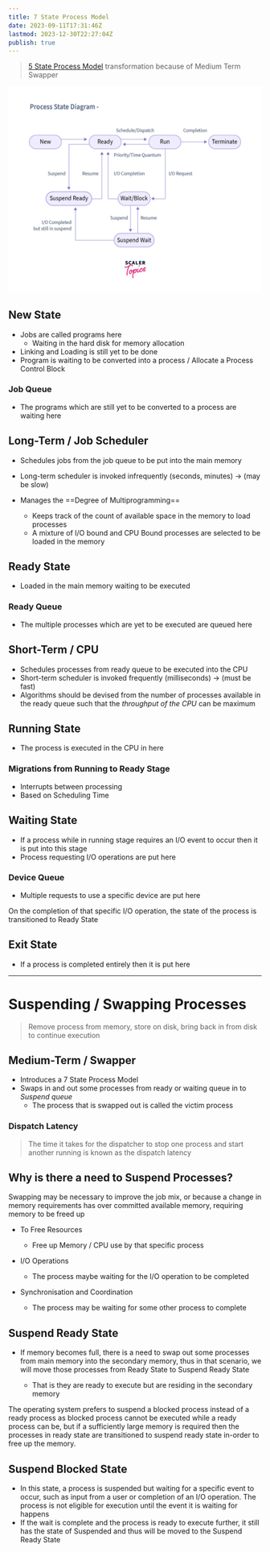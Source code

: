 ```yaml
---
title: 7 State Process Model
date: 2023-09-11T17:31:46Z
lastmod: 2023-12-30T22:27:04Z
publish: true
---
```


> [5 State Process Model](5%20State%20Process%20Model.md) transformation because of Medium Term Swapper

​![image](../_old-attachments/7%20State%20Process%20Model-1.png)​

## New State

- Jobs are called programs here
  - Waiting in the hard disk for memory allocation
- Linking and Loading is still yet to be done
- Program is waiting to be converted into a process / Allocate a Process Control Block

### Job Queue

* The programs which are still yet to be converted to a process are waiting here

## Long-Term / Job Scheduler

* Schedules jobs from the job queue to be put into the main memory
* Long-term scheduler is invoked infrequently (seconds, minutes) -> (may be slow)
* Manages the ==Degree of Multiprogramming==

  * Keeps track of the count of available space in the memory to load processes
  * A mixture of I/O bound and CPU Bound processes are selected to be loaded in the memory

## Ready State

- Loaded in the main memory waiting to be executed

### Ready Queue

* The multiple processes which are yet to be executed are queued here

## Short-Term / CPU

* Schedules processes from ready queue to be executed into the CPU
* Short-term scheduler is invoked frequently (milliseconds) -> (must be fast)
* Algorithms should be devised from the number of processes available in the ready queue such that the *throughput of the CPU* can be maximum

## Running State

- The process is executed in the CPU in here

### Migrations from Running to Ready Stage

* Interrupts between processing
* Based on Scheduling Time

## Waiting State

- If a process while in running stage requires an I/O event to occur then it is put into this stage
- Process requesting I/O operations are put here

### Device Queue

- Multiple requests to use a specific device are put here

On the completion of that specific I/O operation, the state of the process is transitioned to Ready State

## Exit State

* If a process is completed entirely then it is put here

---

# Suspending / Swapping Processes

> Remove process from memory, store on disk, bring back in from disk to continue execution

## Medium-Term / Swapper

- Introduces a 7 State Process Model
- Swaps in and out some processes from ready or waiting queue in to *Suspend queue*
  - The process that is swapped out is called the victim process

### Dispatch Latency

> The time it takes for the dispatcher to stop one process and start another running is known as the dispatch latency

## **Why is there a need to Suspend Processes?** 

Swapping may be necessary to improve the job mix, or because a change in memory requirements has over committed available memory, requiring memory to be freed up

* To Free Resources

  * Free up Memory / CPU use by that specific process
* I/O Operations

  * The process maybe waiting for the I/O operation to be completed
* Synchronisation and Coordination

  * The process may be waiting for some other process to complete

## Suspend Ready State

* If memory becomes full, there is a need to swap out some processes from main memory into the secondary memory, thus in that scenario, we will move those processes from Ready State to Suspend Ready State

  * That is they are ready to execute but are residing in the secondary memory

The operating system prefers to suspend a blocked process instead of a ready process as blocked process cannot be executed while a ready process can be, but if a sufficiently large memory is required then the processes in ready state are transitioned to suspend ready state in-order to free up the memory.

## Suspend Blocked State

* In this state, a process is suspended but waiting for a specific event to occur, such as input from a user or completion of an I/O operation. The process is not eligible for execution until the event it is waiting for happens
* If the wait is complete and the process is ready to execute further, it still has the state of Suspended and thus will be moved to the Suspend Ready State

